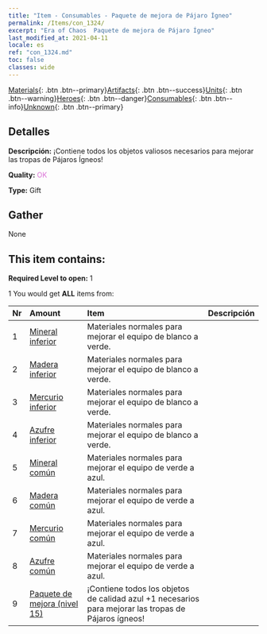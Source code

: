 ```yaml
---
title: "Item - Consumables - Paquete de mejora de Pájaro Ígneo"
permalink: /Items/con_1324/
excerpt: "Era of Chaos  Paquete de mejora de Pájaro Ígneo"
last_modified_at: 2021-04-11
locale: es
ref: "con_1324.md"
toc: false
classes: wide
---
```

 [Materials](/es/Items/){: .btn .btn--primary}[Artifacts](/es/Items/Artifacts/){: .btn .btn--success}[Units](/es/Items/Units/){: .btn .btn--warning}[Heroes](/es/Items/Heroes/){: .btn .btn--danger}[Consumables](/es/Items/Consumables/){: .btn .btn--info}[Unknown](/es/Items/Unknown/){: .btn .btn--primary}

## Detalles
 **Descripción:** ¡Contiene todos los objetos valiosos necesarios para mejorar las tropas de Pájaros Ígneos!

 **Quality:** <span style="color: #DA70D6">OK</span>

 **Type:** Gift

## Gather

  None

## This item contains:

 **Required Level to open:** 1

 1 You would get **ALL** items  from:

  | Nr | Amount |     Item    | Descripción |
  |:---|:-------|:------------|:-----------:|
  | 1 | [Mineral inferior](/es/Items/mat_1/) | Materiales normales para mejorar el equipo de blanco a verde. | 
  | 2 | [Madera inferior](/es/Items/mat_1/) | Materiales normales para mejorar el equipo de blanco a verde. | 
  | 3 | [Mercurio inferior](/es/Items/mat_2/) | Materiales normales para mejorar el equipo de blanco a verde. | 
  | 4 | [Azufre inferior](/es/Items/mat_3/) | Materiales normales para mejorar el equipo de blanco a verde. | 
  | 5 | [Mineral común](/es/Items/mat_6/) | Materiales normales para mejorar el equipo de verde a azul. | 
  | 6 | [Madera común](/es/Items/mat_7/) | Materiales normales para mejorar el equipo de verde a azul. | 
  | 7 | [Mercurio común](/es/Items/mat_8/) | Materiales normales para mejorar el equipo de verde a azul. | 
  | 8 | [Azufre común](/es/Items/mat_9/) | Materiales normales para mejorar el equipo de verde a azul. | 
  | 9 | [Paquete de mejora (nivel 15)](/es/Items/con_1325/) | ¡Contiene todos los objetos de calidad azul +1 necesarios para mejorar las tropas de Pájaros ígneos! | 
